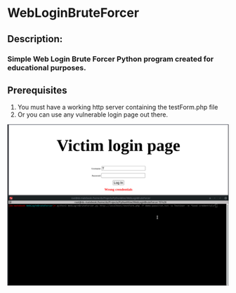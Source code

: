 # WebLoginBruteForcer

## Description:
### Simple Web Login Brute Forcer Python program created for educational purposes.

## Prerequisites
1. You must have a working http server containing the testForm.php file
2. Or you can use any vulnerable login page out there.

![](demo.gif)
